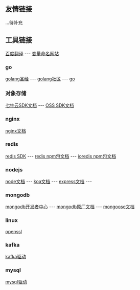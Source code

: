 ## 友情链接

...待补充


## 工具链接 

[百度翻译](https://fanyi.baidu.com/) --- [变量命名网站](https://unbug.github.io/codelf)

### go
[golang圣经](http://books.studygolang.com/gopl-zh/) ---
[golang社区](https://studygolang.com/)  ---
[go]()

### 对象存储
[七牛云SDK文档](https://developer.qiniu.com/kodo/1289/nodejs) ---
[OSS SDK文档](https://help.aliyun.com/document_detail/32067.html)

### nginx
[nginx文档](http://shouce.jb51.net/nginx/left.html)

### redis
[redis SDK](http://www.redis.cn/clients.html#nodejs) ---
[redis npm包文档](https://github.com/redis/node-redis) ---
[ioredis npm包文档](https://github.com/luin/ioredis)

### nodejs
[node文档](http://nodejs.cn/api/) --- 
[koa文档](https://koa.bootcss.com/) --- 
[express文档](https://www.expressjs.com.cn/) ---

### mongodb
[mongodb开发者中心](https://www.mongodb.com/developer/) ---
[mongodb原厂文档](https://www.mongodb.com/docs/manual/crud/) ---
[mongoose文档](https://mongoosejs.com/docs/api.html#model_Model.bulkWrite)

### linux
[openssl](http://slproweb.com/index.html)

### kafka

[kafka驱动](https://cwiki.apache.org/confluence/display/KAFKA/Clients#Clients-Node.js)

### mysql

[mysql驱动](https://github.com/mysqljs/mysql)


